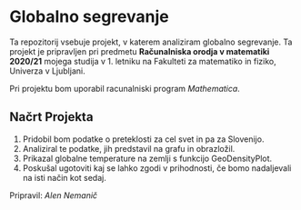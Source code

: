 # Globalno segrevanje
Ta repozitorij vsebuje projekt, v katerem analiziram globalno segrevanje. Ta projekt je pripravljen pri predmetu **Računalniska orodja v matematiki 2020/21** mojega studija v 1. letniku na Fakulteti za matematiko in fiziko, Univerza v Ljubljani.

Pri projektu bom uporabil racunalniski program *Mathematica*.

## Načrt Projekta
1. Pridobil bom podatke o preteklosti za cel svet in pa za Slovenijo.
2. Analiziral te podatke, jih predstavil na grafu in obrazložil.
3. Prikazal globalne temperature na zemlji s funkcijo GeoDensityPlot.
4. Poskušal ugotoviti kaj se lahko zgodi v prihodnosti, če bomo nadaljevali na isti način kot sedaj.

Pripravil: *Alen Nemanič*
